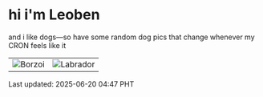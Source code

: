 # hi i'm Leoben

and i like dogs—so have some random dog pics that change whenever my CRON feels like it

|  |  |
|--------|----------|
| ![Borzoi](https://random-dog-vercel.vercel.app/api/random-borzoi?v=1750366054) | ![Labrador](https://random-dog-vercel.vercel.app/api/random-labrador?v=1750366054) |

Last updated: 2025-06-20 04:47 PHT
